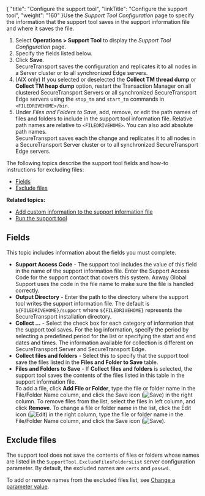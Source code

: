 {
    "title": "Configure the support tool",
    "linkTitle": "Configure the support tool",
    "weight": "160"
}Use the *Support Tool Configuration* page to specify the information that the support tool saves in the support information file and where it saves the file.

1.  Select **Operations > Support Tool** to display the *Support Tool Configuration* page.
2.  Specify the fields listed below.
3.  Click **Save**.  
    <span class="mc-variable axway_variables.Component_Short_Name variable">SecureTransport</span> saves the configuration and replicates it to all nodes in a Server cluster or to all synchronized Edge servers.
4.  (AIX only) If you selected or deselected the **Collect TM thread dump** or **Collect TM heap dump** option, restart the Transaction Manager on all clustered <span class="mc-variable axway_variables.Component_Short_Name variable">SecureTransport</span> Servers or all synchronized <span class="mc-variable axway_variables.Component_Short_Name variable">SecureTransport</span> Edge servers using the `stop_tm` and `start_tm` commands in `<FILEDRIVEHOME>/bin`.
5.  Under *Files and Folders to Save*, add, remove, or edit the path names of files and folders to include in the support tool information file. Relative path names are relative to `<FILEDRIVEHOME>`. You can also add absolute path names.  
    <span class="mc-variable axway_variables.Component_Short_Name variable">SecureTransport</span> saves each the change and replicates it to all nodes in a <span class="mc-variable axway_variables.Component_Short_Name variable">SecureTransport</span> Server cluster or to all synchronized <span class="mc-variable axway_variables.Component_Short_Name variable">SecureTransport</span> Edge servers.

The following topics describe the support tool fields and how-to instructions for excluding files:

-   <a href="#Fields" class="MCXref xref">Fields</a>
-   <a href="#Exclude" class="MCXref xref">Exclude files</a>

**Related topics:**

-   <a href="../t_st_customizesupporttool" class="MCXref xref">Add custom information to the support information file</a>
-   <a href="../t_st_runsupporttool" class="MCXref xref">Run the support tool</a>

<span id="Fields"></span>

## Fields

This topic includes information about the fields you must complete.

-   **Support Access Code** - The support tool includes the value of this field in the name of the support information file. Enter the Support Access Code for the support contact that covers this system. <span class="mc-variable axway_variables.Company_Name variable">Axway</span> Global Support uses the code in the file name to make sure the file is handled correctly.
-   **Output Directory** - Enter the path to the directory where the support tool writes the support information file. The default is `${FILEDRIVEHOME}/support` where `${FILEDRIVEHOME}` represents the
    SecureTransport installation directory.
-   **Collect ...** - Select the check box for each category of information that the support tool saves. For the log information, specify the period by selecting a predefined period for the list or specifying the start and end dates and times. The information available for collection is different on <span class="mc-variable axway_variables.Component_Short_Name variable">SecureTransport</span> Server and <span class="mc-variable axway_variables.Component_Short_Name variable">SecureTransport</span> Edge.
-   **Collect files and folders** - Select this to specify that the support tool save the files listed in the **Files and Folder to Save** table.
-   **Files and Folders to Save** - If **Collect files and folders** is selected, the support tool saves the contents of the files listed in this table in the support information file.  
    To add a file, click **Add File or Folder**, type the file or folder name in the File/Folder Name column, and click the Save icon (![Save](/Images/SecureTransport/SaveIcon_13x13.png)) in the right column. To remove files from the list, select the files in left column, and click **Remove**. To change a file or folder name in the list, click the Edit icon (![Edit](/Images/SecureTransport/EditIcon_12x13.png)) in the right column, type the file or folder name in the File/Folder Name column, and click the Save icon (![Save](/Images/SecureTransport/SaveIcon_13x13.png)).

<span id="Exclude"></span>

## Exclude files

The support tool does not save the contents of files or folders whose names are listed in the `SupportTool.ExcludeFilesFoldersList` server configuration parameter. By default, the excluded names are `certs` and
`passwd`.

To add or remove names from the excluded files list, see <a href="../../c_st_serverconfiguration/t_st_serverconfigurationparameters#Change" class="MCXref xref">Change a parameter value</a>.
